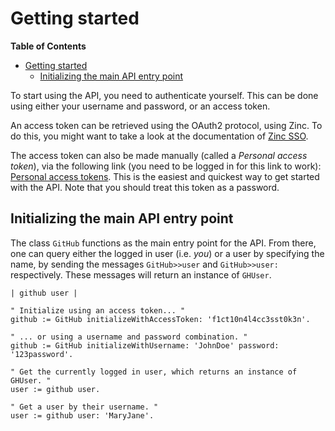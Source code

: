 Getting started
===============

<!-- markdown-toc start - Don't edit this section. Run M-x markdown-toc-generate-toc again -->
**Table of Contents**

- [Getting started](#getting-started)
    - [Initializing the main API entry point](#initializing-the-main-api-entry-point)

<!-- markdown-toc end -->

To start using the API, you need to authenticate yourself. This can be done using either your username and password, or an access token.

An access token can be retrieved using the OAuth2 protocol, using Zinc. To do this, you might want to take a look at the documentation of [Zinc SSO](https://github.com/svenvc/docs/blob/master/zinc/zinc-sso-paper.md).

The access token can also be made manually (called a _Personal access token_), via the following link (you need to be logged in for this link to work): [Personal access tokens](https://github.com/settings/tokens). This is the easiest and quickest way to get started with the API. Note that you should treat this token as a password.

## Initializing the main API entry point

The class `GitHub` functions as the main entry point for the API. From there, one can query either the logged in user (i.e. _you_) or a user by specifying the name, by sending the messages `GitHub>>user` and `GitHub>>user:` respectively. These messages will return an instance of `GHUser`.

```Smalltalk
| github user |

" Initialize using an access token... "
github := GitHub initializeWithAccessToken: 'f1ct10n4l4cc3sst0k3n'.

" ... or using a username and password combination. "
github := GitHub initializeWithUsername: 'JohnDoe' password: '123password'.

" Get the currently logged in user, which returns an instance of GHUser. "
user := github user.

" Get a user by their username. "
user := github user: 'MaryJane'.
```
